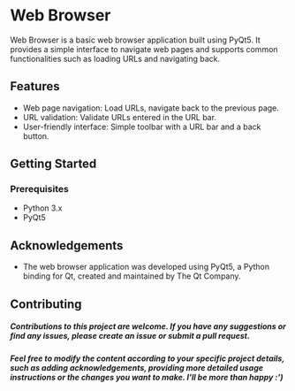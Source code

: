 # Web Browser

Web Browser is a basic web browser application built using PyQt5. It provides a simple interface to navigate web pages and supports common functionalities such as loading URLs and navigating back.

## Features

- Web page navigation: Load URLs, navigate back to the previous page.
- URL validation: Validate URLs entered in the URL bar.
- User-friendly interface: Simple toolbar with a URL bar and a back button.

## Getting Started

### Prerequisites

- Python 3.x
- PyQt5

## Acknowledgements
- The web browser application was developed using PyQt5, a Python binding for Qt, created and maintained by The Qt Company.

## Contributing
##### *Contributions to this project are welcome. If you have any suggestions or find any issues, please create an issue or submit a pull request.*

##### *Feel free to modify the content according to your specific project details, such as adding acknowledgements, providing more detailed usage instructions or the changes you want to make. I'll be more than happy :')*
